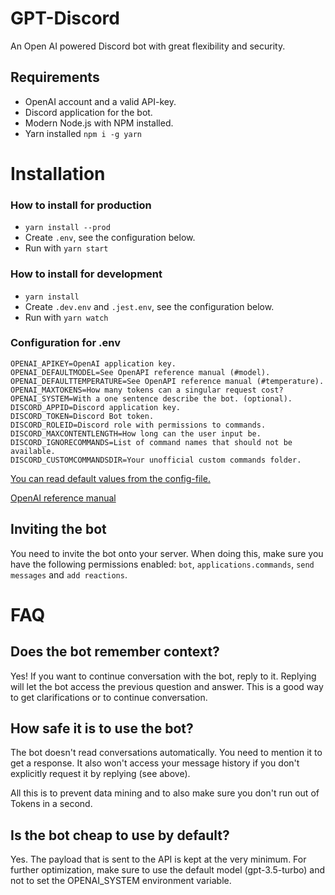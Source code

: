 # GPT-Discord

An Open AI powered Discord bot with great flexibility and security.

## Requirements

- OpenAI account and a valid API-key.
- Discord application for the bot.
- Modern Node.js with NPM installed.
- Yarn installed `npm i -g yarn`

# Installation

### How to install for production

- `yarn install --prod`
- Create `.env`, see the configuration below.
- Run with `yarn start`

### How to install for development

- `yarn install`
- Create `.dev.env` and `.jest.env`, see the configuration below.
- Run with `yarn watch`

### Configuration for .env

```
OPENAI_APIKEY=OpenAI application key.
OPENAI_DEFAULTMODEL=See OpenAPI reference manual (#model).
OPENAI_DEFAULTTEMPERATURE=See OpenAPI reference manual (#temperature).
OPENAI_MAXTOKENS=How many tokens can a singular request cost?
OPENAI_SYSTEM=With a one sentence describe the bot. (optional).
DISCORD_APPID=Discord application key.
DISCORD_TOKEN=Discord Bot token.
DISCORD_ROLEID=Discord role with permissions to commands.
DISCORD_MAXCONTENTLENGTH=How long can the user input be.
DISCORD_IGNORECOMMANDS=List of command names that should not be available.
DISCORD_CUSTOMCOMMANDSDIR=Your unofficial custom commands folder.
```

[You can read default values from the config-file.](https://github.com/ahoys/gpt-discord/blob/main/src/config.ts)

[OpenAI reference manual](https://platform.openai.com/docs/api-reference/completions/create)

## Inviting the bot

You need to invite the bot onto your server. When doing this, make sure you have the following permissions enabled: `bot`, `applications.commands`, `send messages` and `add reactions`.

# FAQ

## Does the bot remember context?

Yes! If you want to continue conversation with the bot, reply to it. Replying will let the bot access the previous question and answer. This is a good way to get clarifications or to continue conversation.

## How safe it is to use the bot?

The bot doesn't read conversations automatically. You need to mention it to get a response. It also won't access your message history if you don't explicitly request it by replying (see above).

All this is to prevent data mining and to also make sure you don't run out of Tokens in a second.

## Is the bot cheap to use by default?

Yes. The payload that is sent to the API is kept at the very minimum. For further optimization, make sure to use the default model (gpt-3.5-turbo) and not to set the OPENAI_SYSTEM environment variable.
